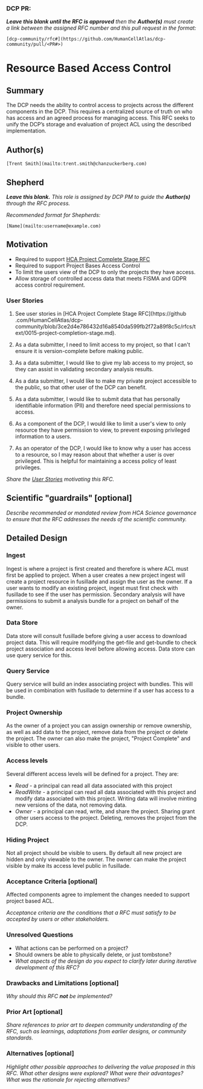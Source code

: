 ### DCP PR:

***Leave this blank until the RFC is approved** then the **Author(s)** must create a link between the assigned RFC number and this pull request in the format:*

`[dcp-community/rfc#](https://github.com/HumanCellAtlas/dcp-community/pull/<PR#>)`

# Resource Based Access Control

## Summary

The DCP needs the ability to control access to projects across the different components in the DCP. This requires a 
centralized source of truth on who has access and an agreed process for managing access. This RFC seeks to unify the 
DCP’s storage and evaluation of project ACL using the described implementation.

## Author(s)

`[Trent Smith](mailto:trent.smith@chanzuckerberg.com)`

## Shepherd
***Leave this blank.** This role is assigned by DCP PM to guide the **Author(s)** through the RFC process.*

*Recommended format for Shepherds:*

 `[Name](mailto:username@example.com)`

## Motivation

- Required to support [HCA Project Complete Stage RFC](https://github.com/HumanCellAtlas/dcp-community/blob/3ce2d4e786432d16a8540da599fb2f72a89f8c5c/rfcs/text/0015-project-completion-stage.md)
- Required to support Project Bases Access Control
- To limit the users view of the DCP to only the projects they have access.
- Allow storage of controlled access data that meets FISMA and GDPR access control requirement.

### User Stories

1. See user stories in [HCA Project Complete Stage RFC](https://github
.com/HumanCellAtlas/dcp-community/blob/3ce2d4e786432d16a8540da599fb2f72a89f8c5c/rfcs/text/0015-project-completion-stage.md).

1. As a data submitter, I need to limit access to my project, so that I can't ensure it is version-complete before 
 making public.

1. As a data submitter, I would like to give my lab access to my project, so they can assist in validating secondary 
 analysis results.

1. As a data submitter, I would like to make my private project accessible to the public, so that other user of the DCP
 can benefit.  

1. As a data submitter, I would like to submit data that has personally identifiable information (PII) and therefore 
 need special permissions to access.
 
1. As a component of the DCP, I would like to limit a user's view to only resource they have permission to view, to 
 prevent exposing privileged information to a users.

1. As an operator of the DCP, I would like to know why a user has access to a resource, so I may reason about that 
 whether a user is over privileged. This is helpful for maintaining a access policy of least privileges.

*Share the [User Stories](https://www.mountaingoatsoftware.com/agile/user-stories) motivating this RFC.*

## Scientific "guardrails" [optional]

*Describe recommended or mandated review from HCA Science governance to ensure that the RFC addresses the needs of the scientific community.*

## Detailed Design

### Ingest
Ingest is where a project is first created and therefore is where ACL must first be applied to project. When a user 
creates a new project ingest will create a project resource in fusillade and assign the user as the owner. If a user 
wants to modify an existing project, ingest must first check with fusillade to see if the user has permission. Secondary
analysis will have permissions to submit a analysis bundle for a project on behalf of the owner.
 
### Data Store
Data store will consult fusillade before giving a user access to download project data. This will require modifying 
the get-file and get-bundle to check project association and access level before allowing
 access. Data store can use query service for this.

### Query Service
Query service will build an index associating project with bundles. This will be used in combination with fusillade 
to determine if a user has access to a bundle.

### Project Ownership

As the owner of a project you can assign ownership or remove ownership, as well as add data to the project, 
remove data from the project or delete the project. The owner can also make the project, "Project Complete" and visible to other users.

### Access levels
Several different access levels will be defined for a project. They are:
 - *Read* - a principal can read all data associated with this project
 - *ReadWrite* - a principal can read all data associated with this project and modify data associated with this 
 project. Writing data will involve minting new versions of the data, not removing data.
 - *Owner* - a principal can read, write, and share the project. Sharing grant other users access to the 
 project. Deleting, removes the project from the DCP.
 
### Hiding Project
Not all project should be visible to users. By default all new project are hidden and only viewable to the owner. The
 owner can make the project visible by make its access level public in fusillade.

### Acceptance Criteria [optional]

Affected components agree to implement the changes needed to support project based ACL.

*Acceptance criteria are the conditions that a RFC must satisfy to be accepted by users or other stakeholders.* 

### Unresolved Questions

- What actions can be performed on a project?
- Should owners be able to physically delete, or just tombstone?
- *What aspects of the design do you expect to clarify later during iterative development of this RFC?*

### Drawbacks and Limitations [optional]

*Why should this RFC **not** be implemented?*

### Prior Art [optional]

*Share references to prior art to deepen community understanding of the RFC, such as learnings, adaptations from earlier designs, or community standards.*

### Alternatives [optional]

*Highlight other possible approaches to delivering the value proposed in this RFC. 
What other designs were explored? What were their advantages? What was the rationale for rejecting alternatives?*

